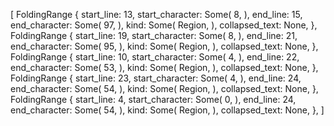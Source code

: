 [
    FoldingRange {
        start_line: 13,
        start_character: Some(
            8,
        ),
        end_line: 15,
        end_character: Some(
            97,
        ),
        kind: Some(
            Region,
        ),
        collapsed_text: None,
    },
    FoldingRange {
        start_line: 19,
        start_character: Some(
            8,
        ),
        end_line: 21,
        end_character: Some(
            95,
        ),
        kind: Some(
            Region,
        ),
        collapsed_text: None,
    },
    FoldingRange {
        start_line: 10,
        start_character: Some(
            4,
        ),
        end_line: 22,
        end_character: Some(
            53,
        ),
        kind: Some(
            Region,
        ),
        collapsed_text: None,
    },
    FoldingRange {
        start_line: 23,
        start_character: Some(
            4,
        ),
        end_line: 24,
        end_character: Some(
            54,
        ),
        kind: Some(
            Region,
        ),
        collapsed_text: None,
    },
    FoldingRange {
        start_line: 4,
        start_character: Some(
            0,
        ),
        end_line: 24,
        end_character: Some(
            54,
        ),
        kind: Some(
            Region,
        ),
        collapsed_text: None,
    },
]